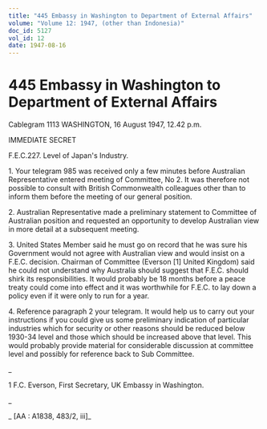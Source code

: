 ```yaml
---
title: "445 Embassy in Washington to Department of External Affairs"
volume: "Volume 12: 1947, (other than Indonesia)"
doc_id: 5127
vol_id: 12
date: 1947-08-16
---
```


# 445 Embassy in Washington to Department of External Affairs

Cablegram 1113 WASHINGTON, 16 August 1947, 12.42 p.m.

IMMEDIATE SECRET

F.E.C.227. Level of Japan's Industry.

1\. Your telegram 985 was received only a few minutes before Australian Representative entered meeting of Committee, No 2. It was therefore not possible to consult with British Commonwealth colleagues other than to inform them before the meeting of our general position.

2\. Australian Representative made a preliminary statement to Committee of Australian position and requested an opportunity to develop Australian view in more detail at a subsequent meeting.

3\. United States Member said he must go on record that he was sure his Government would not agree with Australian view and would insist on a F.E.C. decision. Chairman of Committee (Everson [1] United Kingdom) said he could not understand why Australia should suggest that F.E.C. should shirk its responsibilities. It would probably be 18 months before a peace treaty could come into effect and it was worthwhile for F.E.C. to lay down a policy even if it were only to run for a year.

4\. Reference paragraph 2 your telegram. It would help us to carry out your instructions if you could give us some preliminary indication of particular industries which for security or other reasons should be reduced below 1930-34 level and those which should be increased above that level. This would probably provide material for considerable discussion at committee level and possibly for reference back to Sub Committee.

_

1 F.C. Everson, First Secretary, UK Embassy in Washington.

_

_ [AA : A1838, 483/2, iii]_
